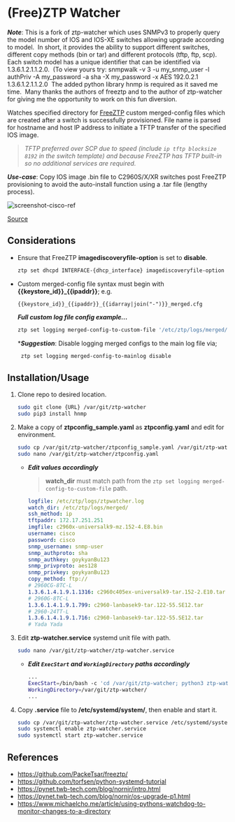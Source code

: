 # (Free)ZTP Watcher

_**Note**_: This is a fork of ztp-watcher which uses SNMPv3 to properly query the model number of IOS and IOS-XE switches allowing upgrade according to model.  In short, it provides the ability to support different switches, different copy methods (bin or tar) and different protocols (tftp, ftp, scp).  Each switch model has a unique identifier that can be identified via 1.3.6.1.2.1.1.2.0.  (To view yours try: snmpwalk -v 3 -u my_snmp_user -l authPriv -A my_password -a sha -X my_password -x AES 192.0.2.1 1.3.6.1.2.1.1.2.0  The added python library hnmp is required as it saved me time.  Many thanks the authors of freeztp and to the author of ztp-watcher for giving me the opportunity to work on this fun diversion. 

Watches specified directory for [FreeZTP][freeztp] custom merged-config files which are created after a switch is successfully provisioned. File name is parsed for hostname and host IP address to initiate a TFTP transfer of the specified IOS image.

> _TFTP preferred over SCP due to speed (include `ip tftp blocksize 8192` in the switch template) and because FreeZTP has TFTP built-in so no additional services are required._

_**Use-case**_: Copy IOS image .bin file to C2960S/X/XR switches post FreeZTP provisioning to avoid the auto-install function using a .tar file (lengthy process).

![screenshot-cisco-ref][ss-cisco-ref]

[Source][cisco-doc]

## Considerations

- Ensure that FreeZTP **imagediscoveryfile-option** is set to **disable**.

   ```bash
   ztp set dhcpd INTERFACE-{dhcp_interface} imagediscoveryfile-option disable
   ```

- Custom merged-config file syntax must begin with **{{keystore_id}}_{{ipaddr}}**; e.g.

   `{{keystore_id}}_{{ipaddr}}_{{idarray|join("-")}}_merged.cfg`

   _**Full custom log file config example...**_

   ```bash
   ztp set logging merged-config-to-custom-file '/etc/ztp/logs/merged/{{keystore_id}}_{{ipaddr}}_{{idarray|join("-")}}_merged.cfg'
   ```

   \*_**Suggestion**_: Disable logging merged configs to the main log file via;

    ```bash
     ztp set logging merged-config-to-mainlog disable
    ```

## Installation/Usage

1. Clone repo to desired location.

   ```bash
   sudo git clone {URL} /var/git/ztp-watcher
   sudo pip3 install hnmp
   ```

2. Make a copy of **ztpconfig_sample.yaml** as **ztpconfig.yaml** and edit for environment.

   ```bash
   sudo cp /var/git/ztp-watcher/ztpconfig_sample.yaml /var/git/ztp-watcher/ztpconfig.yaml
   sudo nano /var/git/ztp-watcher/ztpconfig.yaml
   ```

   - _**Edit values accordingly**_
     > **watch_dir** must match path from the `ztp set logging merged-config-to-custom-file` path.

     ```yaml
     logfile: /etc/ztp/logs/ztpwatcher.log
     watch_dir: /etc/ztp/logs/merged/
     ssh_method: ip
     tftpaddr: 172.17.251.251
     imgfile: c2960x-universalk9-mz.152-4.E8.bin
     username: cisco
     password: cisco
     snmp_username: snmp-user
     snmp_authproto: sha 
     snmp_authkey: goykyanBu123
     snmp_privproto: aes128
     snmp_privkey: goykyanBu123
     copy_method: ftp://
     # 2960CG-8TC-L
     1.3.6.1.4.1.9.1.1316: c2960c405ex-universalk9-tar.152-2.E10.tar
     # 2960G-8TC-L
     1.3.6.1.4.1.9.1.799: c2960-lanbasek9-tar.122-55.SE12.tar
     # 2960-24TT-L
     1.3.6.1.4.1.9.1.716: c2960-lanbasek9-tar.122-55.SE12.tar
     # Yada Yada
     ```

3. Edit **ztp-watcher.service** systemd unit file with path.

   ```bash
   sudo nano /var/git/ztp-watcher/ztp-watcher.service
   ```

   - _**Edit `ExecStart` and `WorkingDirectory` paths accordingly**_

     ```bash
     ...
     ExecStart=/bin/bash -c 'cd /var/git/ztp-watcher; python3 ztp-watcher.py'
     WorkingDirectory=/var/git/ztp-watcher/
     ...
     ```

4. Copy **.service** file to **/etc/systemd/system/**, then enable and start it.

   ```bash
   sudo cp /var/git/ztp-watcher/ztp-watcher.service /etc/systemd/system/
   sudo systemctl enable ztp-watcher.service
   sudo systemctl start ztp-watcher.service
   ```

## References

- https://github.com/PackeTsar/freeztp/
- https://github.com/torfsen/python-systemd-tutorial
- https://pynet.twb-tech.com/blog/nornir/intro.html
- https://pynet.twb-tech.com/blog/nornir/os-upgrade-p1.html
- https://www.michaelcho.me/article/using-pythons-watchdog-to-monitor-changes-to-a-directory

[freeztp]: https://github.com/PackeTsar/freeztp/
[cisco-doc]: https://www.cisco.com/c/en/us/td/docs/solutions/Enterprise/Plug-and-Play/release/notes/pnp-release-notes16.html#pgfId-206873
[ss-cisco-ref]: assets/images/cisco-ref.png

